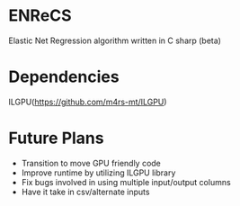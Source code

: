 # ENReCS
Elastic Net Regression algorithm written in C sharp (beta)

# Dependencies
ILGPU(https://github.com/m4rs-mt/ILGPU)

# Future Plans
- Transition to move GPU friendly code
- Improve runtime by utilizing ILGPU library
- Fix bugs involved in using multiple input/output columns
- Have it take in csv/alternate inputs
